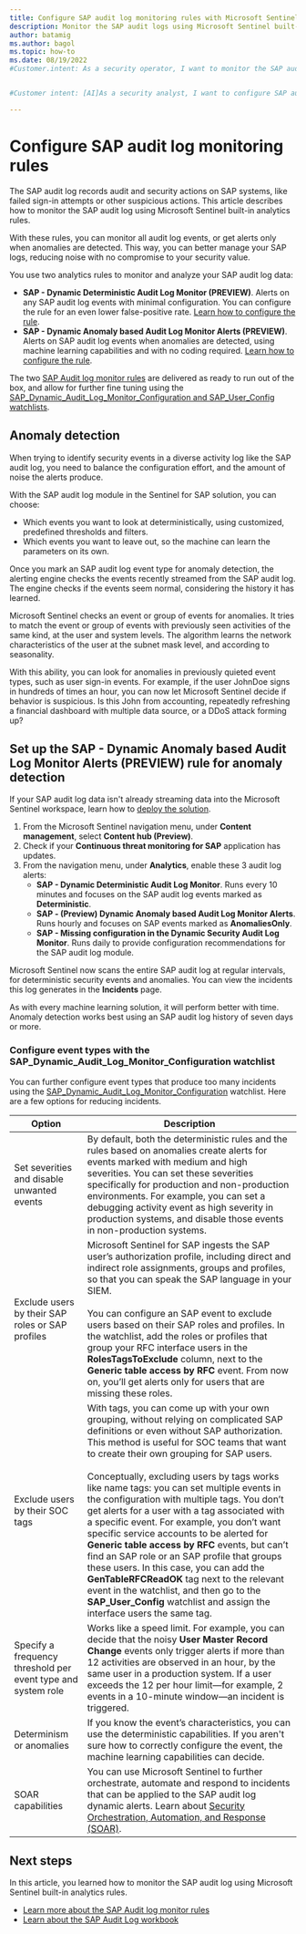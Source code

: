 ```yaml
---
title: Configure SAP audit log monitoring rules with Microsoft Sentinel
description: Monitor the SAP audit logs using Microsoft Sentinel built-in analytics rules, to easily manage your SAP logs, reducing noise with no compromise to security value. 
author: batamig
ms.author: bagol
ms.topic: how-to
ms.date: 08/19/2022
#Customer.intent: As a security operator, I want to monitor the SAP audit logs and easily manage the logs, so I can reduce noise without compromising security value.


#Customer intent: [AI]As a security analyst, I want to configure SAP audit log monitoring rules so that I can detect and respond to security anomalies efficiently.

---
```


# Configure SAP audit log monitoring rules

The SAP audit log records audit and security actions on SAP systems, like failed sign-in attempts or other suspicious actions. This article describes how to monitor the SAP audit log using Microsoft Sentinel built-in analytics rules. 

With these rules, you can monitor all audit log events, or get alerts only when anomalies are detected. This way, you can better manage your SAP logs, reducing noise with no compromise to your security value.

You use two analytics rules to monitor and analyze your SAP audit log data:

- **SAP - Dynamic Deterministic Audit Log Monitor (PREVIEW)**. Alerts on any SAP audit log events with minimal configuration. You can configure the rule for an even lower false-positive rate. [Learn how to configure the rule](https://techcommunity.microsoft.com/t5/microsoft-sentinel-blog/microsoft-sentinel-for-sap-news-dynamic-sap-security-audit-log/ba-p/3326842). 
- **SAP - Dynamic Anomaly based Audit Log Monitor Alerts (PREVIEW)**. Alerts on SAP audit log events when anomalies are detected, using machine learning capabilities and with no coding required. [Learn how to configure the rule](#set-up-the-sap---dynamic-anomaly-based-audit-log-monitor-alerts-preview-rule-for-anomaly-detection).

The two [SAP Audit log monitor rules](sap-solution-security-content.md#monitoring-the-sap-audit-log) are delivered as ready to run out of the box, and allow for further fine tuning using the [SAP_Dynamic_Audit_Log_Monitor_Configuration and SAP_User_Config watchlists](sap-solution-security-content.md#available-watchlists).

## Anomaly detection
 
When trying to identify security events in a diverse activity log like the SAP audit log, you need to balance the configuration effort, and the amount of noise the alerts produce.

With the SAP audit log module in the Sentinel for SAP solution, you can choose: 
- Which events you want to look at deterministically, using customized, predefined thresholds and filters.
- Which events you want to leave out, so the machine can learn the parameters on its own.

Once you mark an SAP audit log event type for anomaly detection, the alerting engine checks the events recently streamed from the SAP audit log. The engine checks if the events seem normal, considering the history it has learned. 

Microsoft Sentinel checks an event or group of events for anomalies. It tries to match the event or group of events with previously seen activities of the same kind, at the user and system levels. The algorithm learns the network characteristics of the user at the subnet mask level, and according to seasonality. 

With this ability, you can look for anomalies in previously quieted event types, such as user sign-in events. For example, if the user JohnDoe signs in hundreds of times an hour, you can now let Microsoft Sentinel decide if behavior is suspicious. Is this John from accounting, repeatedly refreshing a financial dashboard with multiple data source, or a DDoS attack forming up?

## Set up the SAP - Dynamic Anomaly based Audit Log Monitor Alerts (PREVIEW) rule for anomaly detection

If your SAP audit log data isn't already streaming data into the Microsoft Sentinel workspace, learn how to [deploy the solution](deployment-overview.md).

1. From the Microsoft Sentinel navigation menu, under **Content management**, select **Content hub (Preview)**. 
1. Check if your **Continuous threat monitoring for SAP** application has updates.
1. From the navigation menu, under **Analytics**, enable these 3 audit log alerts:
    - **SAP - Dynamic Deterministic Audit Log Monitor**. Runs every 10 minutes and focuses on the SAP audit log events marked as **Deterministic**.
    - **SAP - (Preview) Dynamic Anomaly based Audit Log Monitor Alerts**. Runs hourly and focuses on SAP events marked as **AnomaliesOnly**.
    - **SAP - Missing configuration in the Dynamic Security Audit Log Monitor**. Runs daily to provide configuration recommendations for the SAP audit log module.

Microsoft Sentinel now scans the entire SAP audit log at regular intervals, for deterministic security events and anomalies. You can view the incidents this log generates in the **Incidents** page.

As with every machine learning solution, it will perform better with time. Anomaly detection works best using an SAP audit log history of seven days or more. 

### Configure event types with the SAP_Dynamic_Audit_Log_Monitor_Configuration watchlist

You can further configure event types that produce too many incidents using the [SAP_Dynamic_Audit_Log_Monitor_Configuration](sap-solution-security-content.md#available-watchlists) watchlist. Here are a few options for reducing incidents. 

|Option  |Description  |
|---------|---------|
|Set severities and disable unwanted events     |By default, both the deterministic rules and the rules based on anomalies create alerts for events marked with medium and high severities. You can set these severities specifically for production and non-production environments. For example, you can set a debugging activity event as high severity in production systems, and disable those events in non-production systems.         |
|Exclude users by their SAP roles or SAP profiles     |Microsoft Sentinel for SAP ingests the SAP user’s authorization profile, including direct and indirect role assignments, groups and profiles, so that you can speak the SAP language in your SIEM.<br><br>You can configure an SAP event to exclude users based on their SAP roles and profiles. In the watchlist, add the roles or profiles that group your RFC interface users in the **RolesTagsToExclude** column, next to the **Generic table access by RFC** event. From now on, you’ll get alerts only for users that are missing these roles.         |
|Exclude users by their SOC tags     |With tags, you can come up with your own grouping, without relying on complicated SAP definitions or even without SAP authorization. This method is useful for SOC teams that want to create their own grouping for SAP users.<br><br>Conceptually, excluding users by tags works like name tags: you can set multiple events in the configuration with multiple tags. You don’t get alerts for a user with a tag associated with a specific event. For example, you don’t want specific service accounts to be alerted for **Generic table access by RFC** events, but can’t find an SAP role or an SAP profile that groups these users. In this case, you can add the **GenTableRFCReadOK** tag next to the relevant event in the watchlist, and then go to the **SAP_User_Config** watchlist and assign the interface users the same tag.    |
|Specify a frequency threshold per event type and system role     |Works like a speed limit. For example, you can decide that the noisy **User Master Record Change** events only trigger alerts if more than 12 activities are observed in an hour, by the same user in a production system. If a user exceeds the 12 per hour limit—for example, 2 events in a 10-minute window—an incident is triggered.  |
|Determinism or anomalies     |If you know the event’s characteristics, you can use the deterministic capabilities. If you aren't sure how to correctly configure the event, the machine learning capabilities can decide.         |
|SOAR capabilities     |You can use Microsoft Sentinel to further orchestrate, automate and respond to incidents that can be applied to the SAP audit log dynamic alerts. Learn about [Security Orchestration, Automation, and Response (SOAR)](../automation.md).  |

## Next steps

In this article, you learned how to monitor the SAP audit log using Microsoft Sentinel built-in analytics rules.

- [Learn more about the SAP Audit log monitor rules](sap-solution-security-content.md#monitoring-the-sap-audit-log)
- [Learn about the SAP Audit Log workbook](sap-audit-log-workbook.md)

 




 


 
 
 

